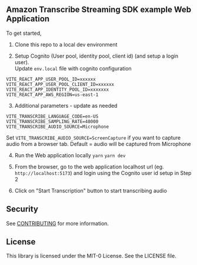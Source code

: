## Amazon Transcribe Streaming SDK example Web Application 

To get started, 
1. Clone this repo to a local dev environment 

2. Setup Cognito (User pool, identity pool, client id) (and setup a login user).  
Update `env.local` file with cognito configuration
```
VITE_REACT_APP_USER_POOL_ID=xxxxxx
VITE_REACT_APP_USER_POOL_CLIENT_ID=xxxxxx
VITE_REACT_APP_IDENTITY_POOL_ID=xxxxxxx
VITE_REACT_APP_AWS_REGION=us-east-1
```
3. Additional parameters - update as needed
```
VITE_TRANSCRIBE_LANGUAGE_CODE=en-US
VITE_TRANSCRIBE_SAMPLING_RATE=48000
VITE_TRANSCRIBE_AUDIO_SOURCE=Microphone 
```
Set `VITE_TRANSCRIBE_AUDIO_SOURCE=ScreenCapture` if you want to capture audio from a browser tab. Default = audio will be captured from Microphone

4. Run the Web application locally
  `yarn`
  `yarn dev`

5. From the browser, go to the web application localhost url (eg. `http://localhost:5173`) and login using the Cognito user id setup in Step 2

6. Click on "Start Transcription" button to start transcribing audio

## Security

See [CONTRIBUTING](CONTRIBUTING.md#security-issue-notifications) for more information.

## License

This library is licensed under the MIT-0 License. See the LICENSE file.

